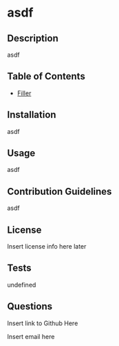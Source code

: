 # asdf

  ## Description

  asdf

  ## Table of Contents

  * [Filler](#filler)

  ## Installation

  asdf

  ## Usage

  asdf

  ## Contribution Guidelines

  asdf

  ## License

  Insert license info here later

  ## Tests

  undefined

  ## Questions

  Insert link to Github Here

  Insert email here
  
